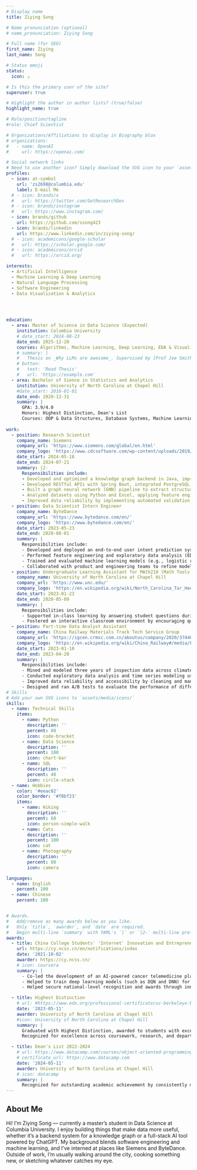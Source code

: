 ```yaml
---
# Display name
title: Ziying Song

# Name pronunciation (optional)
# name_pronunciation: Ziying Song

# Full name (for SEO)
first_name: Ziying
last_name: Song

# Status emoji
status:
  icon: ☕️

# Is this the primary user of the site?
superuser: true

# Highlight the author in author lists? (true/false)
highlight_name: true

# Role/position/tagline
#role: Chief Scientist

# Organizations/Affiliations to display in Biography blox
# organizations:
#   - name: OpenAI
#     url: https://openai.com/

# Social network links
# Need to use another icon? Simply download the SVG icon to your `assets/media/icons/` folder.
profiles:
  - icon: at-symbol
    url: 'zs2698@columbia.edu'
    label: E-mail Me
  # - icon: brands/x
  #   url: https://twitter.com/GetResearchDev
  # - icon: brands/instagram
  #   url: https://www.instagram.com/
  - icon: brands/github
    url: https://github.com/ssong423
  - icon: brands/linkedin
    url: https://www.linkedin.com/in/ziying-song/
  # - icon: academicons/google-scholar
  #   url: https://scholar.google.com/
  # - icon: academicons/orcid
  #   url: https://orcid.org/

interests:
  - Artificial Intelligence
  - Machine Learning & Deep Learning
  - Natural Language Processing
  - Software Engineering
  - Data Visualization & Analytics
  



education:
  - area: Master of Science in Data Science (Expected)
    institution: Columbia University
    # date_start: 2024-08-23
    date_end: 2025-12-20
    courses: Algorithms, Machine Learning, Deep Learning, EDA & Visualization, Statistical Inference & Modeling, Time Series
    # summary: |
    #   Thesis on _Why LLMs are awesome_. Supervised by [Prof Joe Smith](https://example.com). Presented papers at 5 IEEE conferences with the contributions being published in 2 Springer journals.
    # button:
    #   text: 'Read Thesis'
    #   url: 'https://example.com'
  - area: Bachelor of Sience in Statistics and Analytics
    institution: University of North Carolina at Chapel Hill
    #date_start: 2016-01-01
    date_end: 2020-12-31
    summary: |
      GPA: 3.9/4.0
      Honors: Highest Distinction, Dean's List
      Courses: OOP & Data Structures, Database Systems, Machine Learning, Data Analysis, Statistics & Probability, Operation Research
  
work:
  - position: Research Scientist
    company_name: Siemens
    company_url: 'https://www.siemens.com/global/en.html'
    company_logo: 'https://www.cdcsoftware.com/wp-content/uploads/2019/02/Siemens-Logo.png'
    date_start: 2024-05-18
    date_end: 2024-07-21
    summary: |2-
      Responsibilities include:
      - Developed and optimized a knowledge graph backend in Java, improving data retrieval speed by 30% with JSON-based filtering.
      - Developed RESTful APIs with Spring Boot, integrated PostgreSQL, and deployed to Docker, enhancing data storage and enabling real-time retrieval for ML models like GNN and Transformer-based models used for entity-linking and knowledge extraction.
      - Built a graph neural network (GNN) pipeline to extract structured data relationships, boosting entity-linking accuracy by 20%.
      - Analyzed datasets using Python and Excel, applying feature engineering and unsupervised clustering (K-Means) to detect trends in industrial data. Led 3 interns in data preprocessing.
      - Improved data reliability by implementing automated validation tests and ML-based anomaly detection (Isolation Forest, Autoencoder), increasing test coverage by 35%. Presented findings to engineers and product teams for data-informed decisions.
  - position: Data Scientist Intern Engineer
    company_name: ByteDance
    company_url: 'https://www.bytedance.com/en/'
    company_logo: 'https://www.bytedance.com/en/'
    date_start: 2023-05-23
    date_end: 2020-08-01
    summary: |
      Responsibilities include:
      - Developed and deployed an end-to-end user intent prediction system, engineering Python-based data pipelines to automate ETL processes, reducing manual workload by 5+ hours per week.
      - Performed feature engineering and exploratory data analysis (EDA) using Pandas, NumPy, and Scikit-learn, extracting behavioral signals from user interactions, click-throughs, and sessions. Optimized SQL queries for real-time data retrieval and model training.
      - Trained and evaluated machine learning models (e.g., logistic regression, decision trees, random forests) to enhance prediction accuracy by 20%. Tuned hyperparameters and assessed performance using AUC, precision, and recall.
      - Collaborated with product and engineering teams to refine model insights, driving data-informed enhancements in content ranking and recommendation strategies.
  - position: Undergraduate Learning Assistant for MAth210 (Math Tools for Data Science)
    company_name: University of North Carolina at Chapel Hill 
    company_url: 'https://www.unc.edu/'
    company_logo: 'https://en.wikipedia.org/wiki/North_Carolina_Tar_Heels_men%27s_basketball#/media/File:North_Carolina_Tar_Heels_logo.svg'
    date_start: 2023-01-23
    date_end: 2020-05-09
    summary: |
      Responsibilities include:
      - Supported in-class learning by answering student questions during lectures, helping clarify concepts in multivariable calculus in real time.
      - Fostered an interactive classroom environment by encouraging questions and peer discussion.
  - position: Part-time Data Analyst Assistant
    company_name: China Railway Materials Track Tech Service Group
    company_url: 'https://igcen.crmsc.com.cn/aboutus/company/2020/37446.shtml'
    company_logo: 'https://en.wikipedia.org/wiki/China_Railway#/media/File:China_Railways.svg'
    date_start: 2023-01-10
    date_end: 2023-04-20
    summary: |
      Responsibilities include:
      - Mined and modeled three years of inspection data across climate, injury type, weld type, and location, identifying patterns in rail flaw occurrences.  
      - Conducted exploratory data analysis and time series modeling using R to detect seasonal trends and forecast defect rates.  
      - Improved data reliability and accessibility by cleaning and managing records in SQL, contributing to dashboard-ready outputs.  
      - Designed and ran A/B tests to evaluate the performance of different anomaly detection methods, selecting the optimal approach for long-term monitoring.
# Skills
# Add your own SVG icons to `assets/media/icons/`
skills:
  - name: Technical Skills
    items:
      - name: Python
        description: ''
        percent: 80
        icon: code-bracket
      - name: Data Science
        description: ''
        percent: 100
        icon: chart-bar
      - name: SQL
        description: ''
        percent: 40
        icon: circle-stack
  - name: Hobbies
    color: '#eeac02'
    color_border: '#f0bf23'
    items:
      - name: Hiking
        description: ''
        percent: 60
        icon: person-simple-walk
      - name: Cats
        description: ''
        percent: 100
        icon: cat
      - name: Photography
        description: ''
        percent: 80
        icon: camera

languages:
  - name: English
    percent: 100
  - name: Chinese
    percent: 100


# Awards.
#   Add/remove as many awards below as you like.
#   Only `title`, `awarder`, and `date` are required.
#   Begin multi-line `summary` with YAML's `|` or `|2-` multi-line prefix and indent 2 spaces below.
awards:
  - title: China College Students' 'Internet' Innovation and Entrepreneurship Competition
    url: https://cy.ncss.cn/en/notifications/index
    date: '2021-10-02'
    awarder: https://cy.ncss.cn/
    # icon: coursera
    summary: |
      - Co-led the development of an AI-powered cancer telemedicine platform focused on early detection and prognosis of nasopharyngeal carcinoma. 
      - Helped to train deep learning models (such as DQN and DNN) for lesion detection and segmentation using multimodal MRI data. 
      - Helped secure national-level recognition and awards through innovation in hierarchical healthcare delivery and smart diagnostics.

  - title: Highest Distinction
    # url: #https://www.edx.org/professional-certificate/uc-berkeleyx-blockchain-fundamentals
    date: '2023-05-11'
    awarder: University of North Carolina at Chapel Hill
    #icon: University of North Carolina at Chapel Hill
    summary: |
      Graduated with Highest Distinction, awarded to students with exceptional academic performance in the top percentile of the class.
      Recognized for excellence across coursework, research, and departmental contributions.

  - title: Dean's List 2022-2024
    # url: https://www.datacamp.com/courses/object-oriented-programming-with-s3-and-r6-in-r
    # certificate_url: https://www.datacamp.com
    date: '2024-05-11'
    awarder: University of North Carolina at Chapel Hill
    # icon: datacamp
    summary: |
      Recognized for outstanding academic achievement by consistently maintaining a high GPA and ranking in the top academic percentile across multiple semesters.
---
```


## About Me

Hi! I’m Ziying Song — currently a master’s student in Data Science at Columbia University. I enjoy building things that make data more useful, whether it’s a backend system for a knowledge graph or a full-stack AI tool powered by ChatGPT. My background blends software engineering and machine learning, and I’ve interned at places like Siemens and ByteDance. Outside of work, I’m usually walking around the city, cooking something new, or sketching whatever catches my eye.
